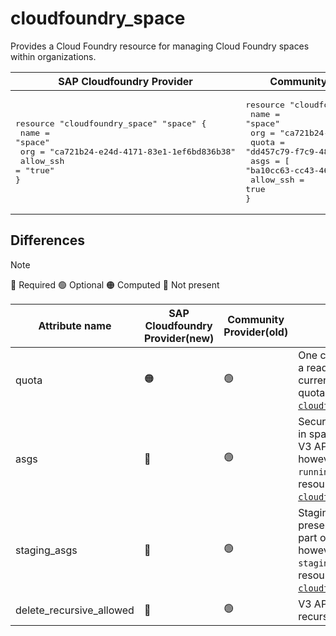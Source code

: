 # cloudfoundry_space

Provides a Cloud Foundry resource for managing Cloud Foundry spaces within organizations.

|  SAP Cloudfoundry Provider |Community Cloudfoundry Provider |
| -- | -- |
|  <pre>resource "cloudfoundry_space" "space" {</br>  name      = "space"</br>  org       = "ca721b24-e24d-4171-83e1-1ef6bd836b38"</br>  allow_ssh = "true"</br>}</br></pre> |<pre>resource "cloudfoundry_space" "space" {</br>    name = "space"</br>    org  = "ca721b24-e24d-4171-83e1-1ef6bd836b38"</br>    quota = "dd457c79-f7c9-4828-862b-35843d3b646d"</br>    asgs = [ "ba10cc63-cc43-46b1-a00c-5f2a0d7d992e" ]</br>    allow_ssh = true</br>}</br></pre> |

## Differences
> [!NOTE]  
> 🔵 Required  🟢 Optional 🟠 Computed  🔴 Not present

| Attribute name|  SAP Cloudfoundry Provider(new)| Community Provider(old) |Description
|---| ---| ---| ---| 
|quota|  🟠|🟢 | One cannot set quota as it is a read-only attribute in the current provider. For setting quota  use resource [`cloudfoundry_space_quota`](https://github.com/SAP/terraform-provider-cloudfoundry/blob/main/docs/resources/space_quota.md).
|asgs| 🔴 |🟢|   Security groups not present in space resource as part of V3 API Spec. One can however set it with `running_spaces` attribute from resource [`cloudfoundry_security_group`](https://github.com/SAP/terraform-provider-cloudfoundry/blob/main/docs/resources/security_group.md).
|staging_asgs| 🔴 |🟢| Staging Security groups not present in space resource as part of V3 API Spec. One can however set it with `staging_spaces` attribute from resource [`cloudfoundry_security_group`](https://github.com/SAP/terraform-provider-cloudfoundry/blob/main/docs/resources/security_group.md).
|delete_recursive_allowed | 🔴 |🟢| V3 API by default follows recursive deletion.


